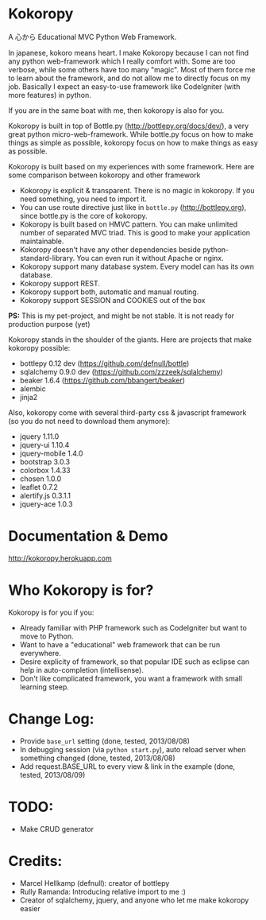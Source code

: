 Kokoropy
=========

A 心から Educational MVC Python Web Framework.

In japanese, kokoro means heart.
I make Kokoropy because I can not find any python web-framework which I really comfort with.
Some are too verbose, while some others have too many "magic". Most of them force me to learn about the framework, and do not allow me to directly focus on my job.
Basically I expect an easy-to-use framework like CodeIgniter (with more features) in python.

If you are in the same boat with me, then kokoropy is also for you.

Kokoropy is built in top of Bottle.py (http://bottlepy.org/docs/dev/), a very great python micro-web-framework.
While bottle.py focus on how to make things as simple as possible, kokoropy focus on how to make things as easy as possible.

Kokoropy is built based on my experiences with some framework. Here are some comparison between kokoropy and other framework

* Kokoropy is explicit & transparent. There is no magic in kokoropy. If you need something, you need to import it.
* You can use route directive just like in `bottle.py` (http://bottlepy.org), since bottle.py is the core of kokoropy.
* Kokoropy is built based on HMVC pattern. You can make unlimited number of separated MVC triad. This is good to make your application maintainable.
* Kokoropy doesn't have any other dependencies beside python-standard-library. You can even run it without Apache or nginx.
* Kokoropy support many database system. Every model can has its own database.
* Kokoropy support REST.
* Kokoropy support both, automatic and manual routing.
* Kokoropy support SESSION and COOKIES out of the box

__PS:__ This is my pet-project, and might be not stable. It is not ready for production purpose (yet)

Kokoropy stands in the shoulder of the giants. Here are projects that make kokoropy possible:
* bottlepy 0.12 dev (https://github.com/defnull/bottle)
* sqlalchemy 0.9.0 dev (https://github.com/zzzeek/sqlalchemy)
* beaker 1.6.4 (https://github.com/bbangert/beaker)
* alembic
* jinja2

Also, kokoropy come with several third-party css & javascript framework (so you do not need to download them anymore):
* jquery 1.11.0
* jquery-ui 1.10.4
* jquery-mobile 1.4.0
* bootstrap 3.0.3
* colorbox 1.4.33
* chosen 1.0.0
* leaflet 0.7.2
* alertify.js 0.3.1.1
* jquery-ace 1.0.3

Documentation & Demo
====================
http://kokoropy.herokuapp.com

Who Kokoropy is for?
====================

Kokoropy is for you if you:

* Already familiar with PHP framework such as CodeIgniter but want to move to Python.
* Want to have a "educational" web framework that can be run everywhere.
* Desire explicity of framework, so that popular IDE such as eclipse can help in auto-completion (intellisense).
* Don't like complicated framework, you want a framework with small learning steep.

Change Log:
===========
* Provide `base_url` setting (done, tested, 2013/08/08)
* In debugging session (via `python start.py`), auto reload server when something changed (done, tested, 2013/08/08)
* Add request.BASE_URL to every view & link in the example (done, tested, 2013/08/09)

TODO:
====
* Make CRUD generator

Credits:
========
* Marcel Hellkamp (defnull): creator of bottlepy
* Rully Ramanda: Introducing relative import to me :)
* Creator of sqlalchemy, jquery, and anyone who let me make kokoropy easier
